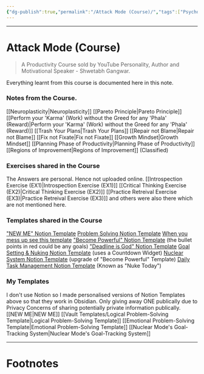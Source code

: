 ```yaml
---
{"dg-publish":true,"permalink":"/Attack Mode (Course)/","tags":["Psychology","Wisdom"]}
---
```



---
# Attack Mode (Course)
> A Productivity Course sold by YouTube Personality, Author and Motivational Speaker - Shwetabh Gangwar.

Everything learnt from this course is documented here in this note.

### Notes from the Course.
[[Neuroplasticity\|Neuroplasticity]] 
[[Pareto Principle\|Pareto Principle]]
[[Perform your 'Karma' (Work) without the Greed for any 'Phala' (Reward)\|Perform your 'Karma' (Work) without the Greed for any 'Phala' (Reward)]]
[[Trash Your Plans\|Trash Your Plans]]
[[Repair not Blame\|Repair not Blame]]
[[Fix not Fixate\|Fix not Fixate]] 
[[Growth Mindset\|Growth Mindset]]
[[Planning Phase of Productivity\|Planning Phase of Productivity]]
[[Regions of Improvement\|Regions of Improvement]] (Classified)

### Exercises shared in the Course
The Answers are personal. Hence not uploaded online.
[[Introspection Exercise (EX1)\|Introspection Exercise (EX1)]] 
[[Critical Thinking Exercise (EX2)\|Critical Thinking Exercise (EX2)]] 
[[Practice Retreival Exercise (EX3)\|Practice Retreival Exercise (EX3)]] 
and others were also there which are not mentioned here.

### Templates shared in the Course
["NEW ME" Notion Template](https://crystal-position-63c.notion.site/NEW-ME-2697c303e0284712a9ea6bea022f56bd)
[Problem Solving Notion Template](https://crystal-position-63c.notion.site/Problem-Solving-b5aed05cb80b4ac8bc800f187b280452)
[When you mess up see this template](https://crystal-position-63c.notion.site/Script-When-you-mess-up-e10845ffec554a8b93c64607b6c30984)
["Become Powerful" Notion Template](https://crystal-position-63c.notion.site/Power-System-90d4136d03d34f98a735929b730fecf7) (the bullet points in red could be any goals)
["Deadline is God" Notion Template](https://crystal-position-63c.notion.site/GOD-Deadlines-0fdb872758324a19a1db962e07b2e635)
[Goal Setting & Nuking Notion Template](https://crystal-position-63c.notion.site/Nuke-xyz-f3986233c4c746b8a36d60a213b591a8) (uses a Countdown Widget)
[Nuclear System Notion Template](https://crystal-position-63c.notion.site/Nuclear-System-189a0de810584863a6d4f2d656a0eb90) (upgrade of "Become Powerful" Template)
[Daily Task Management Notion Template](https://crystal-position-63c.notion.site/Nuke-Today-b9b63ff431114fd082c649f84ad293f8) (Known as "Nuke Today")

### My Templates
I don't use Notion so I made personalised versions of Notion Templates above so that they work in Obsidian. Only giving away ONE publically due to Privacy Concerns of sharing potentially private information publically.
[[NEW ME\|NEW ME]]
[[Vault Templates/Logical Problem-Solving Template\|Logical Problem-Solving Template]]
[[Emotional Problem-Solving Template\|Emotional Problem-Solving Template]]
[[Nuclear Mode's Goal-Tracking System\|Nuclear Mode's Goal-Tracking System]]

---
# Footnotes